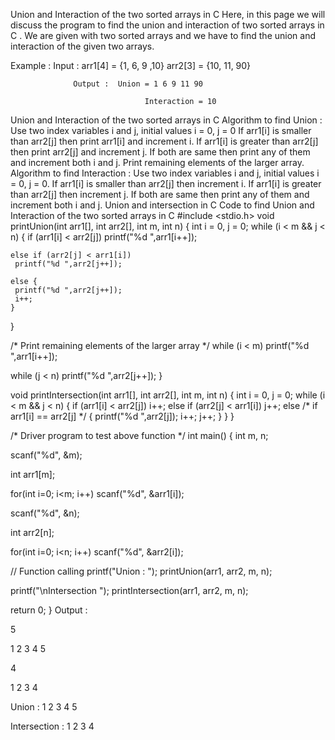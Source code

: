 Union and Interaction of the two sorted arrays in C
Here, in this page we will discuss the program to find the union and interaction of two sorted arrays in C . We are given with two sorted arrays and we have to find the union and interaction of the given two arrays.

Example : Input : arr1[4] = {1, 6, 9 ,10}     arr2[3] = {10, 11, 90}

                  Output :  Union = 1 6 9 11 90

                                  Interaction = 10

Union and Interaction of the two sorted arrays in C
Algorithm to find Union :
Use two index variables i and j, initial values i = 0, j = 0
If arr1[i] is smaller than arr2[j] then print arr1[i] and increment i.
If arr1[i] is greater than arr2[j] then print arr2[j] and increment j. 
If both are same then print any of them and increment both i and j.
Print remaining elements of the larger array.
Algorithm to find Interaction :
Use two index variables i and j, initial values i = 0, j = 0.
If arr1[i] is smaller than arr2[j] then increment i.
If arr1[i] is greater than arr2[j] then increment j.
If both are same then print any of them and increment both i and j.
Union and intersection in C
Code to find Union and Interaction of the two sorted arrays in C
#include <stdio.h>
void printUnion(int arr1[], int arr2[], int m, int n)
{
  int i = 0, j = 0;
  while (i < m && j < n) {
    if (arr1[i] < arr2[j])
     printf("%d ",arr1[i++]);

    else if (arr2[j] < arr1[i])
     printf("%d ",arr2[j++]);

    else {
     printf("%d ",arr2[j++]);
     i++;
    }
  }

  /* Print remaining elements of the larger array */
  while (i < m)
   printf("%d ",arr1[i++]);

  while (j < n)
   printf("%d ",arr2[j++]);
}

void printIntersection(int arr1[], int arr2[], int m, int n)
{
  int i = 0, j = 0;
  while (i < m && j < n) {
     if (arr1[i] < arr2[j])
      i++;
     else if (arr2[j] < arr1[i])
      j++;
     else /* if arr1[i] == arr2[j] */
     {
       printf("%d ",arr2[j]);
       i++;
       j++;
     }
    }
}

/* Driver program to test above function */
int main()
{ 
   int m, n;

   scanf("%d", &m);

   int arr1[m];

   for(int i=0; i<m; i++) scanf("%d", &arr1[i]);

   scanf("%d", &n);

   int arr2[n];

   for(int i=0; i<n; i++) scanf("%d", &arr2[i]);

   // Function calling
  printf("Union : ");
  printUnion(arr1, arr2, m, n);


  printf("\nIntersection ");
  printIntersection(arr1, arr2, m, n);

  return 0;
}
Output :

5

1 2 3 4 5

4

1 2 3 4

Union : 1 2 3 4 5

Intersection : 1 2 3 4
